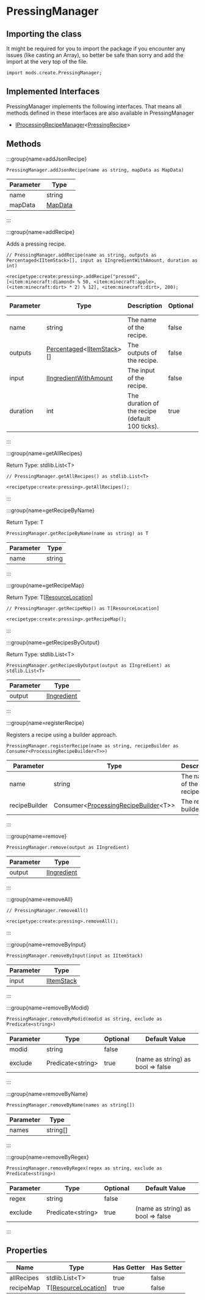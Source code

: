 # PressingManager

## Importing the class

It might be required for you to import the package if you encounter any issues (like casting an Array), so better be safe than sorry and add the import at the very top of the file.
```zenscript
import mods.create.PressingManager;
```


## Implemented Interfaces
PressingManager implements the following interfaces. That means all methods defined in these interfaces are also available in PressingManager

- [IProcessingRecipeManager](/mods/CreateTweaker/IProcessingRecipeManager)&lt;[PressingRecipe](/mods/CreateTweaker/recipe/type/PressingRecipe)&gt;

## Methods

:::group{name=addJsonRecipe}

```zenscript
PressingManager.addJsonRecipe(name as string, mapData as MapData)
```

| Parameter |                 Type                 |
|-----------|--------------------------------------|
| name      | string                               |
| mapData   | [MapData](/vanilla/api/data/MapData) |


:::

:::group{name=addRecipe}

Adds a pressing recipe.

```zenscript
// PressingManager.addRecipe(name as string, outputs as Percentaged<IItemStack>[], input as IIngredientWithAmount, duration as int)

<recipetype:create:pressing>.addRecipe("pressed", [<item:minecraft:diamond> % 50, <item:minecraft:apple>, (<item:minecraft:dirt> * 2) % 12], <item:minecraft:dirt>, 200);
```

| Parameter |                                                  Type                                                   |                   Description                   | Optional | Default Value |
|-----------|---------------------------------------------------------------------------------------------------------|-------------------------------------------------|----------|---------------|
| name      | string                                                                                                  | The name of the recipe.                         | false    |               |
| outputs   | [Percentaged](/vanilla/api/util/random/Percentaged)&lt;[IItemStack](/vanilla/api/item/IItemStack)&gt;[] | The outputs of the recipe.                      | false    |               |
| input     | [IIngredientWithAmount](/vanilla/api/ingredient/IIngredientWithAmount)                                  | The input of the recipe.                        | false    |               |
| duration  | int                                                                                                     | The duration of the recipe (default 100 ticks). | true     | 100           |


:::

:::group{name=getAllRecipes}

Return Type: stdlib.List&lt;T&gt;

```zenscript
// PressingManager.getAllRecipes() as stdlib.List<T>

<recipetype:create:pressing>.getAllRecipes();
```

:::

:::group{name=getRecipeByName}

Return Type: T

```zenscript
PressingManager.getRecipeByName(name as string) as T
```

| Parameter |  Type  |
|-----------|--------|
| name      | string |


:::

:::group{name=getRecipeMap}

Return Type: T[[ResourceLocation](/vanilla/api/resource/ResourceLocation)]

```zenscript
// PressingManager.getRecipeMap() as T[ResourceLocation]

<recipetype:create:pressing>.getRecipeMap();
```

:::

:::group{name=getRecipesByOutput}

Return Type: stdlib.List&lt;T&gt;

```zenscript
PressingManager.getRecipesByOutput(output as IIngredient) as stdlib.List<T>
```

| Parameter |                        Type                        |
|-----------|----------------------------------------------------|
| output    | [IIngredient](/vanilla/api/ingredient/IIngredient) |


:::

:::group{name=registerRecipe}

Registers a recipe using a builder approach.

```zenscript
PressingManager.registerRecipe(name as string, recipeBuilder as Consumer<ProcessingRecipeBuilder<T>>)
```

|   Parameter   |                                                  Type                                                  |       Description       |
|---------------|--------------------------------------------------------------------------------------------------------|-------------------------|
| name          | string                                                                                                 | The name of the recipe. |
| recipeBuilder | Consumer&lt;[ProcessingRecipeBuilder](/mods/CreateTweaker/recipe/ProcessingRecipeBuilder)&lt;T&gt;&gt; | The recipe builder.     |


:::

:::group{name=remove}

```zenscript
PressingManager.remove(output as IIngredient)
```

| Parameter |                        Type                        |
|-----------|----------------------------------------------------|
| output    | [IIngredient](/vanilla/api/ingredient/IIngredient) |


:::

:::group{name=removeAll}

```zenscript
// PressingManager.removeAll()

<recipetype:create:pressing>.removeAll();
```

:::

:::group{name=removeByInput}

```zenscript
PressingManager.removeByInput(input as IItemStack)
```

| Parameter |                    Type                    |
|-----------|--------------------------------------------|
| input     | [IItemStack](/vanilla/api/item/IItemStack) |


:::

:::group{name=removeByModid}

```zenscript
PressingManager.removeByModid(modid as string, exclude as Predicate<string>)
```

| Parameter |          Type           | Optional |           Default Value           |
|-----------|-------------------------|----------|-----------------------------------|
| modid     | string                  | false    |                                   |
| exclude   | Predicate&lt;string&gt; | true     | (name as string) as bool => false |


:::

:::group{name=removeByName}

```zenscript
PressingManager.removeByName(names as string[])
```

| Parameter |   Type   |
|-----------|----------|
| names     | string[] |


:::

:::group{name=removeByRegex}

```zenscript
PressingManager.removeByRegex(regex as string, exclude as Predicate<string>)
```

| Parameter |          Type           | Optional |           Default Value           |
|-----------|-------------------------|----------|-----------------------------------|
| regex     | string                  | false    |                                   |
| exclude   | Predicate&lt;string&gt; | true     | (name as string) as bool => false |


:::


## Properties

|    Name    |                             Type                              | Has Getter | Has Setter |
|------------|---------------------------------------------------------------|------------|------------|
| allRecipes | stdlib.List&lt;T&gt;                                          | true       | false      |
| recipeMap  | T[[ResourceLocation](/vanilla/api/resource/ResourceLocation)] | true       | false      |

